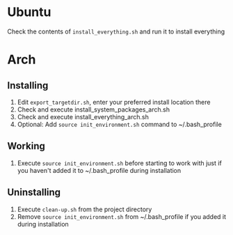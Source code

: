 # Ubuntu

Check the contents of `install_everything.sh` and run it to install everything


# Arch

## Installing
1. Edit `export_targetdir.sh`, enter your preferred install location there
2. Check and execute install_system_packages_arch.sh
3. Check and execute install_everything_arch.sh
4. Optional: Add `source init_environment.sh` command to ~/.bash_profile

## Working
1. Execute `source init_environment.sh` before starting to work with just if you haven't added it to ~/.bash_profile during installation


## Uninstalling
1. Execute `clean-up.sh` from the project directory
2. Remove `source init_environment.sh` from ~/.bash_profile if you added it during installation 
